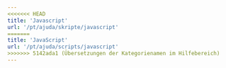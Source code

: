 ```yaml
---
<<<<<<< HEAD
title: 'Javascript'
url: '/pt/ajuda/skripte/javascript'
=======
title: 'JavaScript'
url: '/pt/ajuda/scripts/javascript'
>>>>>>> 5142ada1 (Übersetzungen der Kategorienamen im Hilfebereich)
---
```


